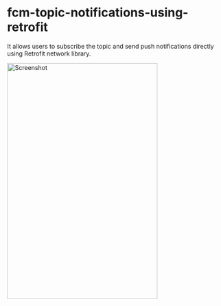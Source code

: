 # fcm-topic-notifications-using-retrofit

It allows users to subscribe the topic and send push notifications directly using Retrofit network library.

<img src="https://user-images.githubusercontent.com/20974986/89223030-b04fa400-d5f3-11ea-85af-2409d0afc6d4.png" alt="Screenshot" width="350" height="550" />
